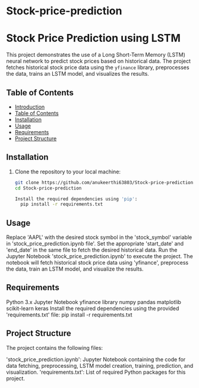 # Stock-price-prediction

# Stock Price Prediction using LSTM

This project demonstrates the use of a Long Short-Term Memory (LSTM) neural network to predict stock prices based on historical data. 
The project fetches historical stock price data using the `yfinance` library, preprocesses the data, trains an LSTM model, and visualizes the results.

## Table of Contents
- [Introduction](#stock-price-prediction-using-lstm)
- [Table of Contents](#table-of-contents)
- [Installation](#installation)
- [Usage](#usage)
- [Requirements](#requirements)
- [Project Structure](#project-structure)

## Installation

1. Clone the repository to your local machine:

   ```bash
   git clone https://github.com/anukeerthi63803/Stock-price-prediction.git
   cd Stock-price-prediction
   
   Install the required dependencies using 'pip':
     pip install -r requirements.txt

## Usage

Replace 'AAPL' with the desired stock symbol in the 'stock_symbol' variable in 'stock_price_prediction.ipynb file'.
Set the appropriate 'start_date' and 'end_date' in the same file to fetch the desired historical data.
Run the Jupyter Notebook 'stock_price_prediction.ipynb' to execute the project.
The notebook will fetch historical stock price data using 'yfinance', preprocess the data, train an LSTM model, and visualize the results.

## Requirements
Python 3.x
Jupyter Notebook
yfinance library
numpy
pandas
matplotlib
scikit-learn
keras
Install the required dependencies using the provided 'requirements.txt' file:
        pip install -r requirements.txt


## Project Structure
The project contains the following files:

'stock_price_prediction.ipynb': Jupyter Notebook containing the code for data fetching, preprocessing, LSTM model creation, training, prediction, and visualization.
'requirements.txt': List of required Python packages for this project.
